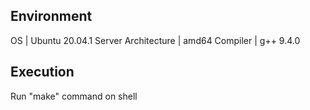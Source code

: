 ## Environment
OS | Ubuntu 20.04.1 Server
Architecture | amd64
Compiler | g++ 9.4.0

## Execution
Run "make" command on shell